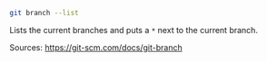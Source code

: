 
```bash
git branch --list
```

Lists the current branches and puts a `*` next to the current branch.

Sources:
https://git-scm.com/docs/git-branch
